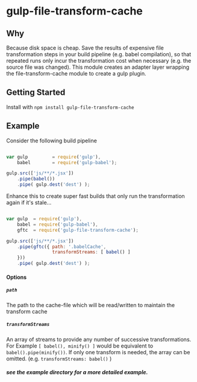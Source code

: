 # gulp-file-transform-cache

## Why

Because disk space is cheap. Save the results of expensive file transformation steps in your build pipeline (e.g. babel compilation), so that repeated runs only incur the transformation cost when necessary (e.g. the source file was changed). This module creates an adapter layer wrapping the file-transform-cache module to create
a gulp plugin.

## Getting Started

Install with `npm install gulp-file-transform-cache`

## Example

Consider the following build pipeline

```javascript

var gulp         = require('gulp'),
    babel        = require('gulp-babel');

gulp.src(['js/**/*.jsx'])
    .pipe(babel())
    .pipe( gulp.dest('dest') );

```

Enhance this to create super fast builds that only run the transformation again
if it's stale...

```javascript

var gulp  = require('gulp'),
    babel = require('gulp-babel'),
    gftc  = require('gulp-file-transform-cache');

gulp.src(['js/**/*.jsx'])
    .pipe(gftc({ path: '.babelCache',
                 transformStreams: [ babel() ]
    }))
    .pipe( gulp.dest('dest') );

```

#### Options

##### `path`     
The path to the cache-file which will be read/written to maintain the transform cache

##### `transformStreams`
An array of streams to provide any number of successive transformations. For Example
`[ babel(), minify() ]` would be equivalent to `babel().pipe(minify())`. If only one
transform is needed, the array can be omitted. (e.g. `transformStreams: babel()` )


##### see the example directory for a more detailed example.
